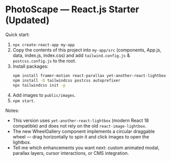 # PhotoScape — React.js Starter (Updated)

Quick start:
1. `npx create-react-app my-app`
2. Copy the contents of this project into `my-app/src` (components, App.js, data, index.js, index.css) and add `tailwind.config.js` & `postcss.config.js` to the root.
3. Install packages:
   ```bash
   npm install framer-motion react-parallax yet-another-react-lightbox
   npm install -D tailwindcss postcss autoprefixer
   npx tailwindcss init -p
   ```
4. Add images to `public/images`.
5. `npm start`.

Notes:
- This version uses `yet-another-react-lightbox` (modern React 18 compatible) and does not rely on the old `react-image-lightbox`.
- The new WheelGallery component implements a circular draggable wheel — drag horizontally to spin it and click images to open the lightbox.
- Tell me which enhancements you want next: custom animated modal, parallax layers, cursor interactions, or CMS integration.